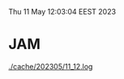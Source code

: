 Thu 11 May 12:03:04 EEST 2023
# JAM
<a href='./cache/202305/11_12.log'>./cache/202305/11_12.log</a>
